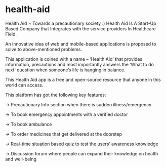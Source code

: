 # health-aid

Health Aid ~ Towards a precautionary society :)
Health Aid Is A Start-Up Based Company that Integrates with the service providers In Healthcare Field.

An innovative idea of web and mobile-based applications is proposed to solve to above-mentioned problems.

This application is coined with a name – ‘Health Aid’ that provides information, precautions and most importantly answers the ‘What to do next’ question when someone’s life is hanging in balance.

This Health Aid app is a free and open-source resource that anyone in this world can access.

This platform has got the following key features:

-> Precautionary Info section when there is sudden illness/emergency

-> To book emergency appointments with a verified doctor

-> To book ambulance

-> To order medicines that get delivered at the doorstep

-> Real-time situation based quiz to test the users’ awareness knowledge

-> Discussion forum where people can expand their knowledge on health and well-being


